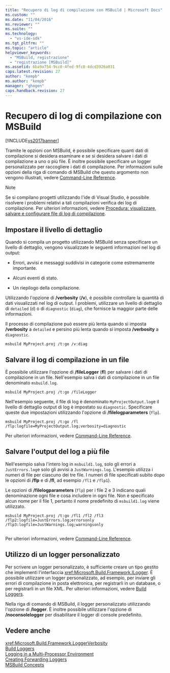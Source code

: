 ```yaml
---
title: "Recupero di log di compilazione con MSBuild | Microsoft Docs"
ms.custom: ""
ms.date: "11/04/2016"
ms.reviewer: ""
ms.suite: ""
ms.technology: 
  - "vs-ide-sdk"
ms.tgt_pltfrm: ""
ms.topic: "article"
helpviewer_keywords: 
  - "MSBuild, registrazione"
  - "registrazione [MSBuild]"
ms.assetid: 6ba9a754-9cc0-4fed-9fc8-4dcd3926a031
caps.latest.revision: 27
author: "kempb"
ms.author: "kempb"
manager: "ghogen"
caps.handback.revision: 27
---
```

# Recupero di log di compilazione con MSBuild
[!INCLUDE[vs2017banner](../code-quality/includes/vs2017banner.md)]

Tramite le opzioni con MSBuild, è possibile specificare quanti dati di compilazione si desidera esaminare e se si desidera salvare i dati di compilazione a uno o più file.  È inoltre possibile specificare un logger personalizzato per raccogliere i dati di compilazione.  Per informazioni sulle opzioni della riga di comando di MSBuild che questo argomento non vengono illustrati, vedere [Command\-Line Reference](../msbuild/msbuild-command-line-reference.md).  
  
> [!NOTE]
>  Se si compilano progetti utilizzando l'ide di Visual Studio, è possibile risolvere i problemi relativi a tali compilazioni verifica dei log di compilazione.  Per ulteriori informazioni, vedere [Procedura: visualizzare, salvare e configurare file di log di compilazione](../ide/how-to-view-save-and-configure-build-log-files.md).  
  
## Impostare il livello di dettaglio  
 Quando si compila un progetto utilizzando MSBuild senza specificare un livello di dettaglio, vengono visualizzate le seguenti informazioni nel log di output:  
  
-   Errori, avvisi e messaggi suddivisi in categorie come estremamente importante.  
  
-   Alcuni eventi di stato.  
  
-   Un riepilogo della compilazione.  
  
 Utilizzando l'opzione di **\/verbosity** \(**\/v**\), è possibile controllare la quantità di dati visualizzati nel log di output.  I problemi, utilizzare un livello di dettaglio di `detailed` \(`d`\) o di `diagnostic` \(`diag`\), che fornisce la maggior parte delle informazioni.  
  
 Il processo di compilazione può essere più lenta quando si imposta **\/verbosity** a `detailed` e persino più lenta quando si imposta **\/verbosity** a `diagnostic`.  
  
```  
msbuild MyProject.proj /t:go /v:diag  
```  
  
## Salvare il log di compilazione in un file  
 È possibile utilizzare l'opzione di **\/fileLogger** \(**fl**\) per salvare i dati di compilazione in un file.  Nell'esempio salva i dati di compilazione in un file denominato `msbuild.log`.  
  
```  
msbuild MyProject.proj /t:go /fileLogger  
```  
  
 Nell'esempio seguente, il file di log è denominato `MyProjectOutput.log`e il livello di dettaglio output di log è impostato su `diagnostic`.  Specificare queste due impostazioni utilizzando l'opzione di **\/filelogparameters** \(`flp`\).  
  
```  
msbuild MyProject.proj /t:go /fl /flp:logfile=MyProjectOutput.log;verbosity=diagnostic  
```  
  
 Per ulteriori informazioni, vedere [Command\-Line Reference](../msbuild/msbuild-command-line-reference.md).  
  
## Salvare l'output del log a più file  
 Nell'esempio salva l'intero log in `msbuild1.log`, solo gli errori a `JustErrors.log`e solo gli avvisi a `JustWarnings.log`.  L'esempio utilizza i numeri di file per ciascuno dei tre file.  I numeri di file specificati subito dopo le opzioni di **\/flp** e di **\/fl**, ad esempio `/fl1` e `/flp1`\).  
  
 Le opzioni di **\/filelogparameters** \(`flp`\) per i file 2 e 3 indicano quali denominazione ogni file e cosa includere in ogni file.  Non è specificato alcun nome per il file 1, pertanto il nome predefinito di `msbuild1.log` viene utilizzato.  
  
```  
msbuild MyProject.proj /t:go /fl1 /fl2 /fl3 /flp2:logfile=JustErrors.log;errorsonly /flp3:logfile=JustWarnings.log;warningsonly  
  
```  
  
 Per ulteriori informazioni, vedere [Command\-Line Reference](../msbuild/msbuild-command-line-reference.md).  
  
## Utilizzo di un logger personalizzato  
 Per scrivere un logger personalizzato, è sufficiente creare un tipo gestito che implementi l'interfaccia <xref:Microsoft.Build.Framework.ILogger>.  È possibile utilizzare un logger personalizzato, ad esempio, per inviare gli errori di compilazione in posta elettronica, per registrarli in un database, o per registrarli in un file XML.  Per ulteriori informazioni, vedere [Build Loggers](../msbuild/build-loggers.md).  
  
 Nella riga di comando di MSBuild, il logger personalizzato utilizzando l'opzione di **\/logger**.  È inoltre possibile utilizzare l'opzione di **\/noconsolelogger** per disabilitare il logger di console predefinito.  
  
## Vedere anche  
 <xref:Microsoft.Build.Framework.LoggerVerbosity>   
 [Build Loggers](../msbuild/build-loggers.md)   
 [Logging in a Multi\-Processor Environment](../msbuild/logging-in-a-multi-processor-environment.md)   
 [Creating Forwarding Loggers](../msbuild/creating-forwarding-loggers.md)   
 [MSBuild Concepts](../msbuild/msbuild-concepts.md)